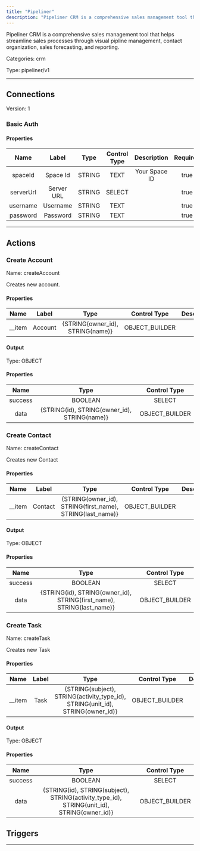 ```yaml
---
title: "Pipeliner"
description: "Pipeliner CRM is a comprehensive sales management tool that helps streamline sales processes through visual pipline management, contact organization, sales forecasting, and reporting."
---
```


Pipeliner CRM is a comprehensive sales management tool that helps streamline sales processes through visual pipline management, contact organization, sales forecasting, and reporting.


Categories: crm


Type: pipeliner/v1

<hr />



## Connections

Version: 1


### Basic Auth

#### Properties

|      Name       |      Label     |     Type     |     Control Type     |     Description     |     Required        |
|:--------------:|:--------------:|:------------:|:--------------------:|:-------------------:|:-------------------:|
| spaceId | Space Id | STRING | TEXT  |  Your Space ID  |  true  |
| serverUrl | Server URL | STRING | SELECT  |  | true  |
| username | Username | STRING | TEXT  |  | true  |
| password | Password | STRING | TEXT  |  | true  |





<hr />



## Actions


### Create Account
Name: createAccount

Creates new account.

#### Properties

|      Name       |      Label     |     Type     |     Control Type     |     Description     |     Required        |
|:--------------:|:--------------:|:------------:|:--------------------:|:-------------------:|:-------------------:|
| __item | Account | {STRING\(owner_id), STRING\(name)} | OBJECT_BUILDER  |  | true  |


#### Output



Type: OBJECT


#### Properties

|     Name     |     Type     |     Control Type     |
|:------------:|:------------:|:--------------------:|
| success | BOOLEAN | SELECT  |
| data | {STRING\(id), STRING\(owner_id), STRING\(name)} | OBJECT_BUILDER  |






### Create Contact
Name: createContact

Creates new Contact

#### Properties

|      Name       |      Label     |     Type     |     Control Type     |     Description     |     Required        |
|:--------------:|:--------------:|:------------:|:--------------------:|:-------------------:|:-------------------:|
| __item | Contact | {STRING\(owner_id), STRING\(first_name), STRING\(last_name)} | OBJECT_BUILDER  |  | true  |


#### Output



Type: OBJECT


#### Properties

|     Name     |     Type     |     Control Type     |
|:------------:|:------------:|:--------------------:|
| success | BOOLEAN | SELECT  |
| data | {STRING\(id), STRING\(owner_id), STRING\(first_name), STRING\(last_name)} | OBJECT_BUILDER  |






### Create Task
Name: createTask

Creates new Task

#### Properties

|      Name       |      Label     |     Type     |     Control Type     |     Description     |     Required        |
|:--------------:|:--------------:|:------------:|:--------------------:|:-------------------:|:-------------------:|
| __item | Task | {STRING\(subject), STRING\(activity_type_id), STRING\(unit_id), STRING\(owner_id)} | OBJECT_BUILDER  |  | true  |


#### Output



Type: OBJECT


#### Properties

|     Name     |     Type     |     Control Type     |
|:------------:|:------------:|:--------------------:|
| success | BOOLEAN | SELECT  |
| data | {STRING\(id), STRING\(subject), STRING\(activity_type_id), STRING\(unit_id), STRING\(owner_id)} | OBJECT_BUILDER  |








## Triggers



<hr />

